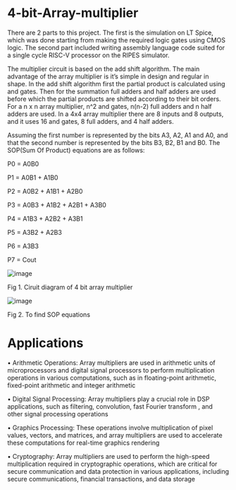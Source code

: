 # 4-bit-Array-multiplier
There are 2 parts to this project. The first is the simulation on LT Spice, which was done starting from making the required logic gates using CMOS logic. The second part included writing assembly language code suited for a single cycle RISC-V processor on the RIPES simulator.

The multiplier circuit is based on the add shift algorithm. The main advantage of the array multiplier is it’s simple in design and regular in shape. In the add shift algorithm first the partial product is calculated using and gates. Then for the summation full adders and half adders are used before which the partial products are shifted according to their bit orders. For a n x n array multiplier, n^2 and gates, n(n-2) full adders and n half adders are used. In a 4x4 array multiplier there are 8 inputs and 8 outputs, and it uses 16 and gates, 8 full adders, and 4 half adders.

Assuming the first number is represented by the bits A3, A2, A1 and A0, and that the second number is represented by the bits B3, B2, B1 and B0. The SOP(Sum Of Product) equations are as follows:

P0 = A0B0

P1 = A0B1 + A1B0

P2 = A0B2 + A1B1 + A2B0

P3 = A0B3 + A1B2 + A2B1 + A3B0

P4 = A1B3 + A2B2 + A3B1

P5 = A3B2 + A2B3

P6 = A3B3

P7 = Cout


![image](https://github.com/Brinda15/4-4-Array-multiplier/assets/113205171/5bfc7e71-d536-4fec-bd33-46ac09bec4e1)

Fig 1. Ciruit diagram of 4 bit array multiplier

![image](https://github.com/Brinda15/4-4-Array-multiplier/assets/113205171/1597a917-60c2-44eb-a187-1c3d89af9bb9)

Fig 2. To find SOP equations

# Applications
•	Arithmetic Operations: Array multipliers are used in arithmetic units of microprocessors and digital signal processors to perform multiplication operations in various computations, such as in floating-point arithmetic, fixed-point arithmetic and integer arithmetic

•	Digital Signal Processing: Array multipliers play a crucial role in DSP applications, such as filtering, convolution, fast Fourier transform , and other signal processing operations

•	Graphics Processing: These operations involve multiplication of pixel values, vectors, and matrices, and array multipliers are used to accelerate these computations for real-time graphics rendering

•	Cryptography: Array multipliers are used to perform the high-speed multiplication required in cryptographic operations, which are critical for secure communication and data protection in various applications, including secure communications, financial transactions, and data storage
